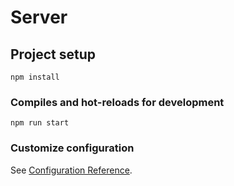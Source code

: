 # Server

## Project setup
```
npm install
```

### Compiles and hot-reloads for development
```
npm run start
```

### Customize configuration
See [Configuration Reference](https://cli.vuejs.org/config/).
